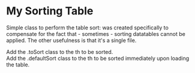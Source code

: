 # My Sorting Table
Simple class to perform the table sort: was created specifically to compensate for the fact that - sometimes - sorting datatables cannot be applied. The other usefulness is that it's a single file.

Add the .toSort class to the th to be sorted. <br>
Add the .defaultSort class to the th to be sorted immediately upon loading the table.
